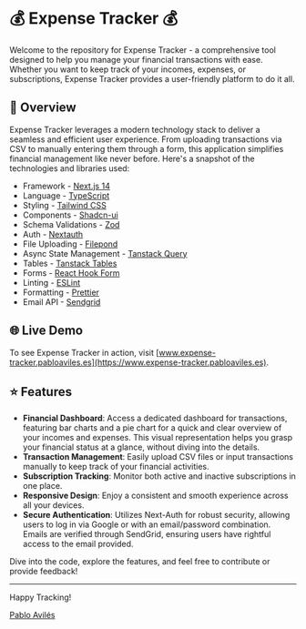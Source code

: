 # 💰 Expense Tracker 💰

Welcome to the repository for Expense Tracker - a comprehensive tool designed to help you manage your financial transactions with ease. Whether you want to keep track of your incomes, expenses, or subscriptions, Expense Tracker provides a user-friendly platform to do it all.

## 📌 Overview

Expense Tracker leverages a modern technology stack to deliver a seamless and efficient user experience. From uploading transactions via CSV to manually entering them through a form, this application simplifies financial management like never before. Here's a snapshot of the technologies and libraries used:

- Framework - [Next.js 14](https://nextjs.org/13)
- Language - [TypeScript](https://www.typescriptlang.org)
- Styling - [Tailwind CSS](https://tailwindcss.com)
- Components - [Shadcn-ui](https://ui.shadcn.com)
- Schema Validations - [Zod](https://zod.dev)
- Auth - [Nextauth](https://next-auth.js.org)
- File Uploading - [Filepond](https://pqina.nl/filepond/)
- Async State Management - [Tanstack Query](https://tanstack.com/query/latest)
- Tables - [Tanstack Tables](https://ui.shadcn.com/docs/components/data-table)
- Forms - [React Hook Form](https://ui.shadcn.com/docs/components/form)
- Linting - [ESLint](https://eslint.org)
- Formatting - [Prettier](https://prettier.io)
- Email API - [Sendgrid](https://sendgrid.com/)

## 🌐 Live Demo

To see Expense Tracker in action, visit [www.expense-tracker.pabloaviles.es](https://www.expense-tracker.pabloaviles.es).

## ⭐ Features

- **Financial Dashboard**: Access a dedicated dashboard for transactions, featuring bar charts and a pie chart for a quick and clear overview of your incomes and expenses. This visual representation helps you grasp your financial status at a glance, without diving into the details.
- **Transaction Management**: Easily upload CSV files or input transactions manually to keep track of your financial activities.
- **Subscription Tracking**: Monitor both active and inactive subscriptions in one place.
- **Responsive Design**: Enjoy a consistent and smooth experience across all your devices.
- **Secure Authentication**: Utilizes Next-Auth for robust security, allowing users to log in via Google or with an email/password combination. Emails are verified through SendGrid, ensuring users have rightful access to the email provided.

Dive into the code, explore the features, and feel free to contribute or provide feedback!

---

Happy Tracking!

[Pablo Avilés](https://www.pabloaviles.es/)
